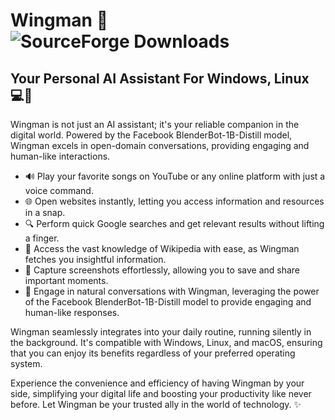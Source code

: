 <h1>Wingman 🤖 <img src="https://img.shields.io/sourceforge/dt/mywingman" alt="SourceForge Downloads"> </h1>
<h2>Your Personal AI Assistant For Windows, Linux 💻🐧</h2>

<p>Wingman is not just an AI assistant; it's your reliable companion in the digital world. Powered by the Facebook BlenderBot-1B-Distill model, Wingman excels in open-domain conversations, providing engaging and human-like interactions.</p>

<ul>
  <li>🔊 Play your favorite songs on YouTube or any online platform with just a voice command.</li>
  <li>🌐 Open websites instantly, letting you access information and resources in a snap.</li>
  <li>🔍 Perform quick Google searches and get relevant results without lifting a finger.</li>
  <li>📖 Access the vast knowledge of Wikipedia with ease, as Wingman fetches you insightful information.</li>
  <li>📸 Capture screenshots effortlessly, allowing you to save and share important moments.</li>
  <li>💬 Engage in natural conversations with Wingman, leveraging the power of the Facebook BlenderBot-1B-Distill model to provide engaging and human-like responses.</li>
</ul>

<p>Wingman seamlessly integrates into your daily routine, running silently in the background. It's compatible with Windows, Linux, and macOS, ensuring that you can enjoy its benefits regardless of your preferred operating system.</p>

<p>Experience the convenience and efficiency of having Wingman by your side, simplifying your digital life and boosting your productivity like never before. Let Wingman be your trusted ally in the world of technology. ✨</p>
